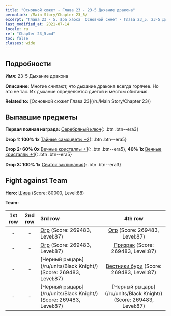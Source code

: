 ```yaml
---
title: "Основной сюжет - Глава 23 - 23-5 Дыхание дракона"
permalink: /Main Story/Chapter 23_5/
excerpt: "Глава 23 - 5. Эра хаоса  Основной сюжет - Глава 23_5. 23-5 Дыхание дракона"
last_modified_at: 2021-07-14
locale: ru
ref: "Chapter 23_5.md"
toc: false
classes: wide
---
```


## Подробности

 **Имя:** 23-5 Дыхание дракона

 **Описание:** Многие считают, что дыхание дракона всегда горячее. Но это не так. Их дыхание определяется диетой и местом обитания.

 **Related to:** [Основной сюжет Глава 23](/ru/Main Story/Chapter 23/)

## Выпавшие предметы

 **Первая полная награда:** [Серебряный ключ](/ItemsRU/con_693/){: .btn .btn--era3}

 **Drop 1:** **100% 1x** [Тайные самоцветы +2](/ItemsRU/mat_79/){: .btn .btn--era5}

 **Drop 2:** **60% 0x** [Вечные кристаллы +1](/ItemsRU/mat_73/){: .btn .btn--era5}, **40% 1x** [Вечные кристаллы +1](/ItemsRU/mat_73/){: .btn .btn--era5}

 **Drop 3:** **100% 1x** [Свиток заклинания](/ItemsRU/con_694/){: .btn .btn--era3}


## Fight against Team
 **Hero:** [Шива](/ru/heroes/Shiva/) (Score: 80000, Level:88)

 **Team:**


  | 1st row | 2nd row | 3rd row | 4th row |
  |:----:|:----:|:----|:----:|
  | - | - | [Огр](/ru/units/Ogre/) (Score: 269483, Level:87)  | [Огр](/ru/units/Ogre/) (Score: 269483, Level:87)  |
  | - | - | [Огр](/ru/units/Ogre/) (Score: 269483, Level:87)  | [Призрак](/ru/units/Wight/) (Score: 269483, Level:87)  |
  | - | - | [Черный рыцарь](/ru/units/Black Knight/) (Score: 269483, Level:87)  | [Вестники бури](/ru/units/Stormbringer/) (Score: 269483, Level:87)  |
  | - | - | [Черный рыцарь](/ru/units/Black Knight/) (Score: 269483, Level:87)  | [Черный рыцарь](/ru/units/Black Knight/) (Score: 269483, Level:87)  |


